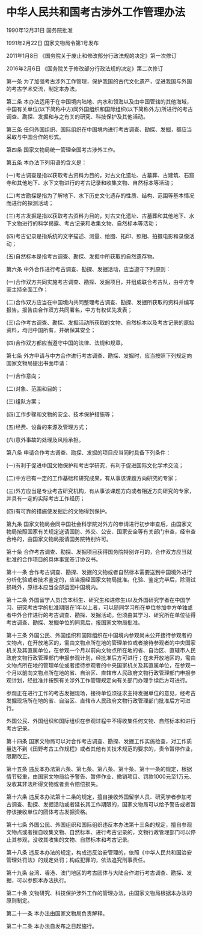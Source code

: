 # 中华人民共和国考古涉外工作管理办法

1990年12月31日 国务院批准

1991年2月22日 国家文物局令第1号发布

2011年1月8日 《国务院关于废止和修改部分行政法规的决定》第一次修订

2016年2月6日 《国务院关于修改部分行政法规的决定》第二次修订

<!-- INFO END -->

第一条 为了加强考古涉外工作管理，保护我国的古代文化遗产，促进我国与外国的考古学术交流，制定本办法。

第二条 本办法适用于在中国境内陆地、内水和领海以及由中国管辖的其他海域，中国有关单位(以下简称中方)同外国组织和国际组织(以下简称外方)所进行的考古调查、勘探、发掘和与之有关的研究、科技保护及其他活动。

第三条 任何外国组织、国际组织在中国境内进行考古调查、勘探、发掘，都应当采取与中国合作的形式。

第四条 国家文物局统一管理全国考古涉外工作。

第五条 本办法下列用语的含义是：

(一)考古调查是指以获取考古资料为目的，对古文化遗址、古墓葬、古建筑、石窟寺和其他地下、水下文物进行的考古记录和收集文物、自然标本等活动；

(二)考古勘探是指为了解地下、水下历史文化遗存的性质、结构、范围等基本情况而进行的探测活动；

(三)考古发掘是指以获取考古资料为目的，对古文化遗址、古墓葬和其他地下、水下文物进行的科学揭露、考古记录和收集文物、自然标本等活动；

(四)考古记录是指系统的文字描述、测量、绘图、拓印、照相、拍摄电影和录像活动；

(五)自然标本是指考古调查、勘探、发掘中所获取的自然遗存物。

第六条 中外合作进行考古调查、勘探、发掘活动，应当遵守下列原则：

(一)合作双方共同实施考古调查、勘探、发掘项目，并组成联合考古队，由中方专家主持全面工作；

(二)合作双方应当在中国境内共同整理考古调查、勘探、发掘所获取的资料并编写报告。报告由合作双方共同署名，中方有权优先发表；

(三)合作考古调查、勘探、发掘活动所获取的文物、自然标本以及考古记录的原始资料，均归中国所有，并确保其安全；

(四)合作双方都应当遵守中国的法律、法规和规章。

第七条 外方申请与中方合作进行考古调查、勘探、发掘时，应当按照下列规定向国家文物局提出书面申请：

(一)合作意向；

(二)对象、范围和目的；

(三)组队方案；

(四)工作步骤和文物的安全、技术保护措施等；

(五)经费、设备的来源及管理方式；

(六)意外事故的处理及风险承担。

第八条 申请合作考古调查、勘探、发掘的项目应当同时具备下列条件：

(一)有利于促进中国文物保护和考古学研究，有利于促进国际文化学术交流；

(二)中方已有一定的工作基础和研究成果，有从事该课题方向研究的专家；

(三)外方应当是专业考古研究机构，有从事该课题方向或者相近方向研究的专家，并具有一定的实际考古工作经历；

(四)有可靠的措施使发掘后的文物得到保护。

第九条 国家文物局会同中国社会科学院对外方的申请进行初步审查后，由国家文物局按照国家有关规定送请国防、外交、公安、国家安全等有关部门审查，经审查合格的，由国家文物局报请国务院特别许可。

第十条 合作考古调查、勘探、发掘项目获得国务院特别许可的，合作双方应当就批准的合作项目的具体事宜签订协议书。

第十一条 合作考古调查、勘探、发掘的文物或者自然标本需要送到中国境外进行分析化验或者技术鉴定的，应当报经国家文物局批准。化验、鉴定完毕后，除测试损耗外，原标本应当全部运回中国境内。

第十二条 外国留学人员(含本科生、研究生和进修生)以及外国研究学者在中国学习、研究考古学的批准期限在1年以上者，可以随同学习所在单位参加中方单独或者中外合作进行的考古调查、勘探、发掘活动。但须由其学习、研究所在单位征得考古调查、勘探、发掘单位的同意后，报国家文物局批准。

第十三条 外国公民、外国组织和国际组织在中国境内参观尚未公开接待参观者的文物点，在开放地区的，需由文物点所在地的管理单位或者接待参观者的中央国家机关及其直属单位，在参观一个月以前向文物点所在地的省、自治区、直辖市人民政府文物行政管理部门申报参观计划，经批准后方可进行；在未开放地区的，需由文物点所在地的管理单位或者接待参观者的中央国家机关及其直属单位，在参观一个月以前向文物点所在地的省、自治区、直辖市人民政府文物行政管理部门申报参观计划，经批准并按照有关涉外工作管理规定向有关部门办理手续后方可进行。

参观正在进行工作的考古发掘现场，接待单位须征求主持发掘单位的意见，经考古发掘现场所在地的省、自治区、直辖市人民政府文物行政管理部门批准后方可进行。

外国公民、外国组织和国际组织在参观过程中不得收集任何文物、自然标本和进行考古记录。

第十四条 国家文物局可以对合作考古调查、勘探、发掘工作实施检查，对工作质量达不到《田野考古工作规程》或者其他有关技术规范的要求的，责令暂停作业，限期改正。

第十五条 违反本办法第六条、第七条、第八条、第十条、第十一条的规定，根据情节轻重，由国家文物局给予警告、暂停作业、撤销项目、罚款1000元至1万元、没收其非法所得文物或者责令赔偿损失。

第十六条 违反本办法第十二条的规定，擅自接收外国留学人员、研究学者参加考古调查、勘探、发掘活动或者延长其工作期限的，国家文物局可以给予警告或者暂停该接收单位的团体考古发掘资格。

第十七条 外国公民、外国组织和国际组织违反本办法第十三条的规定，擅自参观文物点或者擅自收集文物、自然标本、进行考古记录的，文物行政管理部门可以停止其参观，没收其收集的文物、自然标本和考古记录。

第十八条 违反本办法的规定，构成违反治安管理的，依照《中华人民共和国治安管理处罚法》的规定处罚；构成犯罪的，依法追究刑事责任。

第十九条 台湾、香港、澳门地区的考古团体与大陆合作进行考古调查、勘探、发掘，可以参照本办法执行。

第二十条 文物研究、科技保护涉外工作的管理办法，由国家文物局根据本办法的原则制定。

第二十一条 本办法由国家文物局负责解释。

第二十二条 本办法自发布之日起施行。